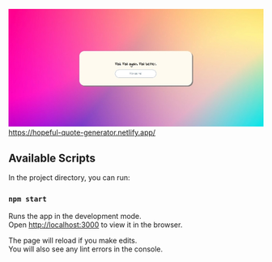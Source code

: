 ![](https://github.com/mahrokh-sadro/Hopeful-Quote-Generator/blob/master/4.jpg)
https://hopeful-quote-generator.netlify.app/

## Available Scripts

In the project directory, you can run:

### `npm start`

Runs the app in the development mode.\
Open [http://localhost:3000](http://localhost:3000) to view it in the browser.

The page will reload if you make edits.\
You will also see any lint errors in the console.

